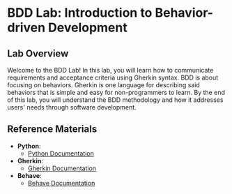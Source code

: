 # BDD Lab: Introduction to Behavior-driven Development

## Lab Overview

Welcome to the BDD Lab! In this lab, you will learn how to communicate requirements and acceptance criteria using Gherkin syntax. BDD is about focusing on behaviors. Gherkin is one language for describing said behaviors that is simple and easy for non-programmers to learn.
By the end of this lab, you will understand the BDD methodology and how it addresses users' needs through software development.

## Reference Materials
- **Python**:
  * [Python Documentation](https://docs.python.org/3/)
- **Gherkin**:
  * [Gherkin Documentation](https://cucumber.io/docs/gherkin/)
- **Behave**:
  * [Behave Documentation](https://behave.readthedocs.io/en/latest/)
